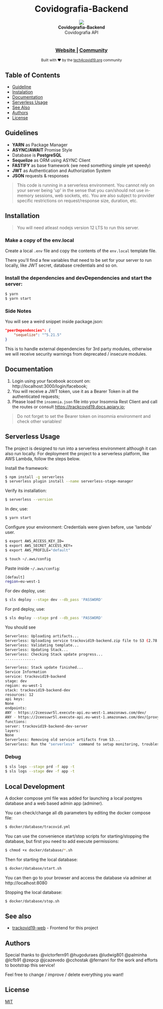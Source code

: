 
<h1 align="center">Covidografia-Backend</h1>

<div align="center">
<a href="[https://tech4covid19.org/](https://tech4covid19.org/)" target="_blank"><img src="https://ucarecdn.com/e2cfb782-1524-496a-a48f-f97b75440d56/"></a>
</div>
<div align="center">
  <strong>Covidografia-Backend</strong>
</div>
<div align="center">
  Covidografia API
</div>
<br />

<div align="center">
  <h3>
    <a href="https://tech4covid19.org">
      Website
    </a>
    <span> | </span>
    <a href="https://join.slack.com/t/tech4covid19/shared_invite/zt-csmcdobq-Qbn8fwG52JssqhrIwfv4Yg">
      Community
    </a>
  </h3>
</div>

<div align="center">
  <sub>Built with ❤︎ by the
  <a href="https://tech4covid19.org">tech4covid19.org</a> community
</div>

## Table of Contents
- [Guideline](#guidelines)
- [Instalation](#instalation)
- [Documentation](#documentation)
- [Serverless Usage](#serverless-usage)
- [See Also](#see-also)
- [Authors](#authors)
- [License](#licence)

## Guidelines
- __YARN__ as Package Manager
- __ASYNC/AWAIT__ Promise Style
- Database is __PostgreSQL__
- __Sequelize__ as ORM using ASYNC Client
- __FASTIFY__ as base framework (we need something simple yet speedy)
- __JWT__ as Authentication and Authorization System
- __JSON__ requests & responses

> This code is running in a serverless environment. You cannot rely on your server being 'up' in the sense that you can/should not use in-memory sessions, web sockets, etc. You are also subject to provider specific restrictions on request/response size, duration, etc.


## Installation

> You will need atleast nodejs version 12 LTS to run this server.

### Make a copy of the env.local 

Create a local `.env` file and copy the contents of the `env.local` template file.

There you'll find a few variables that need to be set for your server to run locally, like JWT secret, database credentials and so on.

###  Install the dependencies and devDependencies and start the server:

```sh
$ yarn
$ yarn start
```

### Side Notes

You will see a weird snippet inside package.json:

```json
"peerDependencies": {
	"sequelize": "^5.21.5"
}
```
This is to handle external dependencies for 3rd party modules, otherwise we will receive security warnings from deprecated / insecure modules.

## Documentation

1. Login using your facebook account on: http://localhost:3000/login/facebook;
2. You will receive a JWT token, use it as a Bearer Token in all the authenticated requests;
3. Please load the `insomnia.json` file into your Insomnia Rest Client and call the routes or consult https://trackcovid19.docs.apiary.io;

> Do not forget to set the Bearer token on insomnia environment and check other variables!

## Serverless Usage

The project is designed to run into a serverless environment although it can also run locally. For deployment the project to a serverless platform, like AWS Lambda, follow the steps below. 

Install the framework:
```sh
$ npm install -g serverless
$ serverless plugin install --name serverless-stage-manager
```

Verify its installation:
```sh
$ serverless --version
```
In dev, use:
```sh
$ yarn start
```

Configure your environment:
Credentials were given before, use 'lambda' user.
```sh
$ export AWS_ACCESS_KEY_ID=
$ export AWS_SECRET_ACCESS_KEY=
$ export AWS_PROFILE="default"
```

```sh
$ touch ~/.aws/config
```

Paste inside `~/.aws/config`:
```sh
[default]
region=eu-west-1
```

For dev deploy, use:
```sh
$ sls deploy --stage dev --db_pass 'PASSWORD'
```

For prd deploy, use:
```sh
$ sls deploy --stage prd --db_pass 'PASSWORD'
```

You should see
```sh
Serverless: Uploading artifacts...
Serverless: Uploading service trackovid19-backend.zip file to S3 (2.78 MB)...
Serverless: Validating template...
Serverless: Updating Stack...
Serverless: Checking Stack update progress...
..............

Serverless: Stack update finished...
Service Information
service: trackovid19-backend
stage: dev
region: eu-west-1
stack: trackovid19-backend-dev
resources: 12
api keys:
None
endpoints:
ANY - https://2ceesuwr5l.execute-api.eu-west-1.amazonaws.com/dev/
ANY - https://2ceesuwr5l.execute-api.eu-west-1.amazonaws.com/dev/{proxy+}
functions:
server: trackovid19-backend-dev-server
layers:
None
Serverless: Removing old service artifacts from S3...
Serverless: Run the "serverless"  command to setup monitoring, troubleshooting and testing.
```

### Debug

  

```sh
$ sls logs --stage prd -f app -t
$ sls logs --stage dev -f app -t
```

## Local Development

A docker compose yml file was added for launching a local postgres database and a web based admin app (adminer).

You can check/change all db parameters by editing the docker compose file:
```sh
$ docker/database/tracovid.yml
```

You can use the convenience start/stop scripts for starting/stopping the database, but first you need to add execute permissions:

```sh
$ chmod +x docker/database/*.sh
```

Then for starting the local database:
```sh
$ docker/database/start.sh
```

You can then go to your browser and access the database via adminer at http://localhost:8080

Stopping the local database:
```sh
$ docker/database/stop.sh
```

## See also

- [trackovid19-web](https://github.com/Tech4covid19/trackovid19-web) - Frontend for this project


## Authors

Special thanks to @victorfern91 @hugoduraes @ludwig801 @palminha @lcfb91 @zepcp @jcazevedo @cchostak @fernanri for the work and efforts to bootstrap this service!

Feel free to change / improve / delete everything you want!


## License
[MIT](https://tldrlegal.com/license/mit-license)
